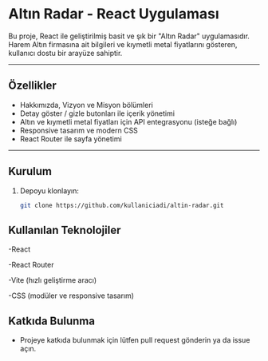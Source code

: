# Altın Radar - React Uygulaması

Bu proje, React ile geliştirilmiş basit ve şık bir "Altın Radar" uygulamasıdır.  
Harem Altın firmasına ait bilgileri ve kıymetli metal fiyatlarını gösteren, kullanıcı dostu bir arayüze sahiptir.

---

## Özellikler

- Hakkımızda, Vizyon ve Misyon bölümleri  
- Detay göster / gizle butonları ile içerik yönetimi  
- Altın ve kıymetli metal fiyatları için API entegrasyonu (isteğe bağlı)  
- Responsive tasarım ve modern CSS  
- React Router ile sayfa yönetimi  

---

## Kurulum

1. Depoyu klonlayın:  
   ```bash
   git clone https://github.com/kullaniciadi/altin-radar.git


## Kullanılan Teknolojiler

-React

-React Router

-Vite (hızlı geliştirme aracı)

-CSS (modüler ve responsive tasarım)

## Katkıda Bulunma

- Projeye katkıda bulunmak için lütfen pull request gönderin ya da issue açın.
